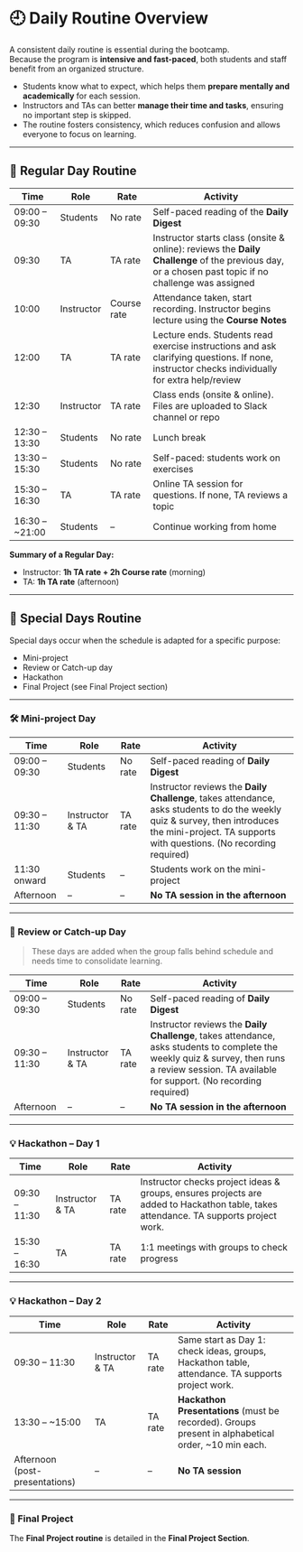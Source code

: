# 🕘 Daily Routine Overview

A consistent daily routine is essential during the bootcamp.  
Because the program is **intensive and fast-paced**, both students and staff benefit from an organized structure.  
- Students know what to expect, which helps them **prepare mentally and academically** for each session.  
- Instructors and TAs can better **manage their time and tasks**, ensuring no important step is skipped.  
- The routine fosters consistency, which reduces confusion and allows everyone to focus on learning.  

---

## 📅 Regular Day Routine

| Time              | Role       | Rate       | Activity                                                                 |
|-------------------|-----------|-----------|---------------------------------------------------------------------------|
| 09:00 – 09:30     | Students  | No rate   | Self-paced reading of the **Daily Digest**                                |
| 09:30             | TA        | TA rate   | Instructor starts class (onsite & online): reviews the **Daily Challenge** of the previous day, or a chosen past topic if no challenge was assigned |
| 10:00             | Instructor| Course rate | Attendance taken, start recording. Instructor begins lecture using the **Course Notes** |
| 12:00             | TA        | TA rate   | Lecture ends. Students read exercise instructions and ask clarifying questions. If none, instructor checks individually for extra help/review |
| 12:30             | Instructor| TA rate   | Class ends (onsite & online). Files are uploaded to Slack channel or repo |
| 12:30 – 13:30     | Students  | No rate   | Lunch break                                                               |
| 13:30 – 15:30     | Students  | No rate   | Self-paced: students work on exercises                                    |
| 15:30 – 16:30     | TA        | TA rate   | Online TA session for questions. If none, TA reviews a topic               |
| 16:30 – ~21:00    | Students  | –         | Continue working from home                                                |

**Summary of a Regular Day:**  
- Instructor: **1h TA rate + 2h Course rate** (morning)  
- TA: **1h TA rate** (afternoon)  

---

## 🌟 Special Days Routine

Special days occur when the schedule is adapted for a specific purpose:  
- Mini-project  
- Review or Catch-up day  
- Hackathon  
- Final Project (see Final Project section)  

---

### 🛠 Mini-project Day

| Time              | Role       | Rate     | Activity                                                                 |
|-------------------|-----------|---------|---------------------------------------------------------------------------|
| 09:00 – 09:30     | Students  | No rate | Self-paced reading of **Daily Digest**                                    |
| 09:30 – 11:30     | Instructor & TA | TA rate | Instructor reviews the **Daily Challenge**, takes attendance, asks students to do the weekly quiz & survey, then introduces the mini-project. TA supports with questions. (No recording required) |
| 11:30 onward      | Students  | –       | Students work on the mini-project                                         |
| Afternoon         | –         | –       | **No TA session in the afternoon**                                        |

---

### 🔁 Review or Catch-up Day

> These days are added when the group falls behind schedule and needs time to consolidate learning.  

| Time              | Role       | Rate     | Activity                                                                 |
|-------------------|-----------|---------|---------------------------------------------------------------------------|
| 09:00 – 09:30     | Students  | No rate | Self-paced reading of **Daily Digest**                                    |
| 09:30 – 11:30     | Instructor & TA | TA rate | Instructor reviews the **Daily Challenge**, takes attendance, asks students to complete the weekly quiz & survey, then runs a review session. TA available for support. (No recording required) |
| Afternoon         | –         | –       | **No TA session in the afternoon**                                        |

---

### 💡 Hackathon – Day 1

| Time              | Role       | Rate     | Activity                                                                 |
|-------------------|-----------|---------|---------------------------------------------------------------------------|
| 09:30 – 11:30     | Instructor & TA | TA rate | Instructor checks project ideas & groups, ensures projects are added to Hackathon table, takes attendance. TA supports project work. |
| 15:30 – 16:30     | TA        | TA rate | 1:1 meetings with groups to check progress  

---

### 💡 Hackathon – Day 2

| Time              | Role       | Rate     | Activity                                                                 |
|-------------------|-----------|---------|---------------------------------------------------------------------------|
| 09:30 – 11:30     | Instructor & TA | TA rate | Same start as Day 1: check ideas, groups, Hackathon table, attendance. TA supports project work. |
| 13:30 – ~15:00    | TA        | TA rate | **Hackathon Presentations** (must be recorded). Groups present in alphabetical order, ~10 min each. |                              |
| Afternoon (post-presentations) | – | – | **No TA session**                                                        |

---

### 📌 Final Project
The **Final Project routine** is detailed in the **Final Project Section**.  

